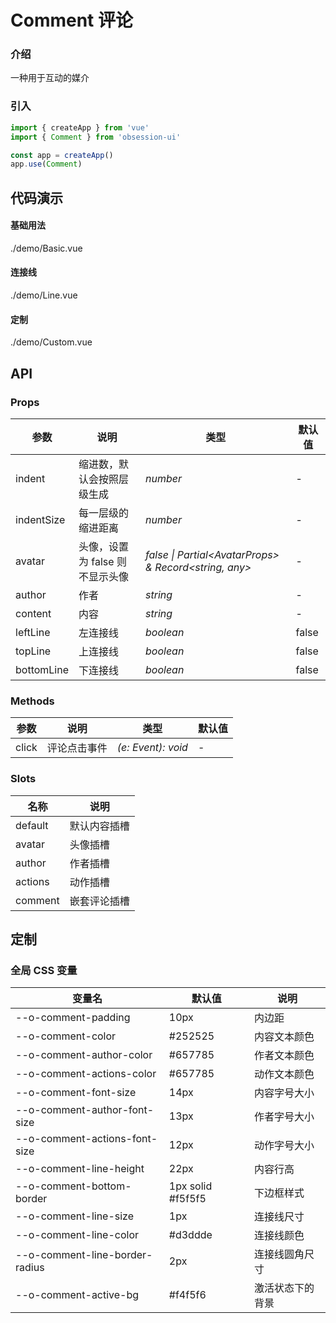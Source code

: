 # Comment 评论

### 介绍

一种用于互动的媒介

### 引入

```js
import { createApp } from 'vue'
import { Comment } from 'obsession-ui'

const app = createApp()
app.use(Comment)
```

## 代码演示

#### 基础用法

<demo-code transform>./demo/Basic.vue</demo-code>

#### 连接线

<demo-code transform>./demo/Line.vue</demo-code>

#### 定制

<demo-code transform>./demo/Custom.vue</demo-code>

## API

### Props

| 参数      | 说明           | 类型                                                                | 默认值 |
| --------- | -------------- | ------------------------------------------------------------------- | ------ |
| indent      | 缩进数，默认会按照层级生成       | _number_          | -     |
| indentSize      | 每一层级的缩进距离       | _number_          | -     |
| avatar | 头像，设置为 false 则不显示头像 | _false \| Partial\<AvatarProps\> & Record\<string, any\>_ | - |
| author | 作者 | _string_ | - |
| content | 内容 | _string_ | - |
| leftLine | 左连接线 | _boolean_ | false |
| topLine | 上连接线 | _boolean_ | false |
| bottomLine | 下连接线 | _boolean_ | false |

### Methods

| 参数      | 说明           | 类型                                                                | 默认值 |
| --------- | -------------- | ------------------------------------------------------------------- | ------ |
| click      | 评论点击事件       | _(e: Event): void_          | -     |

### Slots

| 名称    | 说明     |
| ------- | -------- |
| default | 默认内容插槽 |
| avatar | 头像插槽 |
| author | 作者插槽 |
| actions | 动作插槽 |
| comment | 嵌套评论插槽 |

## 定制

### 全局 CSS 变量

| 变量名 | 默认值 | 说明 |
| ---- | ---- | ---- |
| --o-comment-padding | 10px | 内边距 |
| --o-comment-color | #252525 | 内容文本颜色 |
| --o-comment-author-color | #657785 | 作者文本颜色 |
| --o-comment-actions-color | #657785 | 动作文本颜色 |
| --o-comment-font-size | 14px | 内容字号大小 |
| --o-comment-author-font-size | 13px | 作者字号大小 |
| --o-comment-actions-font-size | 12px | 动作字号大小 |
| --o-comment-line-height | 22px | 内容行高 |
| --o-comment-bottom-border | 1px solid #f5f5f5 | 下边框样式 |
| --o-comment-line-size | 1px | 连接线尺寸 |
| --o-comment-line-color | #d3ddde | 连接线颜色 |
| --o-comment-line-border-radius | 2px | 连接线圆角尺寸 |
| --o-comment-active-bg | #f4f5f6 | 激活状态下的背景 |